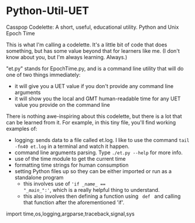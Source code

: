 # Python-Util-UET
Casspop Codelette: A short, useful, educational utility.  Python and Unix Epoch Time

This is what I'm calling a codelette.  It's a little bit of code that does something, but has some value beyond that for learners like me.  (I don't know about you, but I'm always learning.  Always.)

"et.py" stands for EpochTime.py, and is a command line utility that will do one of two things immediately:
 - it will give you a UET value if you don't provide any command line arguments
 - it will show you the local and GMT human-readable time for any UET value you provide on the command line

There is nothing awe-inspiring about this codelette, but there is a lot that can be learned from it.
For example, in this tiny file, you'll find working examples of:
- logging: sends data to a file called et.log. I like to use the command <code>tail -fn40 et.log</code> in a terminal and watch it happen.
- command line arguments parsing. Type <code>./et.py --help</code> for more info.
- use of the time module to get the current time
- formatting time strings for human consumption
- setting Python files up so they can be either imported or run as a standalone program
  - this involves use of <code>'if \__name__ == "\__main__":'</code>, which is a really helpful thing to understand.
  - this also involves then defining a function using <code> def </code> and calling that function after the aforementioned 'if'.

import time,os,logging,argparse,traceback,signal,sys